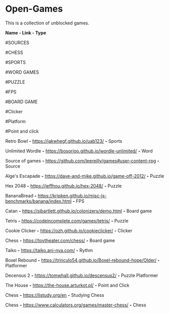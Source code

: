 # Open-Games
This is a collection of unblocked games.

**Name - Link - Type**

#SOURCES

#CHESS

#SPORTS

#WORD GAMES

#PUZZLE

#FPS

#BOARD GAME

#Clicker

#Platform

#Point and click

Retro Bowl **-** https://jakwhegf.github.io/uab123/ **-** Sports

Unlimited Wordle **-** https://bosorioo.github.io/wordle-unlimited/ **-** Word

Source of games **-** https://github.com/leereilly/games#user-content-rpg **-** Source

Alge's Escapade **-** https://dave-and-mike.github.io/game-off-2012/ **-** Puzzle

Hex 2048 **-** https://jeffhou.github.io/hex-2048/ **-** Puzzle

BananaBread **-** https://kripken.github.io/misc-js-benchmarks/banana/index.html **-** FPS

Catan **-** https://sibartlett.github.io/colonizers/demo.html **-** Board game

Tetris **-** https://codeincomplete.com/games/tetris/ **-** Puzzle

Cookie Clicker **-** https://ozh.github.io/cookieclicker/ **-** Clicker

Chess **-** https://toytheater.com/chess/ **-** Board game

Taiko **-** https://taiko.ani-nya.com/ **-** Rythm

Boxel Rebound **-** https://trinculo54.github.io/Boxel-rebound-hope/Older/ **-** Platformer

Decensus 2 **-** https://tomwhall.github.io/descensus2/ **-** Puzzle Platformer

The House **-** https://the-house.arturkot.pl/ **-** Point and Click

Chess **-** https://listudy.org/en **-** Studying Chess

Chess **-** https://www.calculators.org/games/master-chess/ **-** Chess
